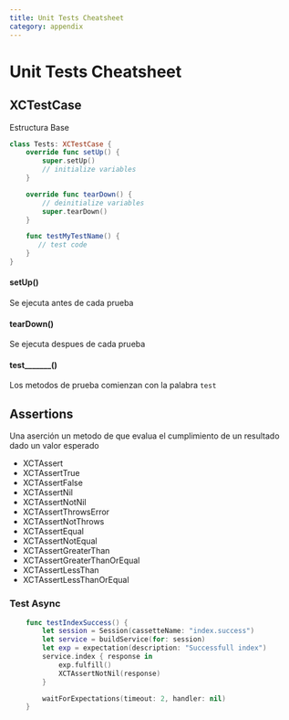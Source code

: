 ```yaml
---
title: Unit Tests Cheatsheet
category: appendix
---
```


# Unit Tests Cheatsheet

## XCTestCase

Estructura Base

```swift
class Tests: XCTestCase {
    override func setUp() {
        super.setUp()
        // initialize variables
    }

    override func tearDown() {
        // deinitialize variables
        super.tearDown()
    }

    func testMyTestName() {
       // test code
    }
}
```

#### setUp()
Se ejecuta antes de cada prueba

#### tearDown()
Se ejecuta despues de cada prueba

#### test_______()
Los metodos de prueba comienzan con la palabra `test`

## Assertions
Una aserción un metodo de que evalua el cumplimiento de un resultado dado un valor esperado

- XCTAssert
- XCTAssertTrue
- XCTAssertFalse
- XCTAssertNil
- XCTAssertNotNil
- XCTAssertThrowsError
- XCTAssertNotThrows
- XCTAssertEqual
- XCTAssertNotEqual
- XCTAssertGreaterThan
- XCTAssertGreaterThanOrEqual
- XCTAssertLessThan
- XCTAssertLessThanOrEqual

### Test Async

```swift
    func testIndexSuccess() {
        let session = Session(cassetteName: "index.success")
        let service = buildService(for: session)
        let exp = expectation(description: "Successfull index")
        service.index { response in
            exp.fulfill()
            XCTAssertNotNil(response)
        }

        waitForExpectations(timeout: 2, handler: nil)
    }

```

